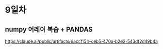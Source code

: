 # 9일차

## numpy 어레이 복습 + PANDAS
https://claude.ai/public/artifacts/6accf154-ceb5-470a-b2e2-543df2d49b4a
